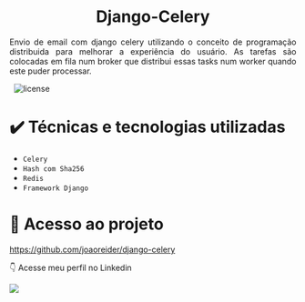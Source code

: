 <h1 align="center"> Django-Celery </h1>

<p style='text-align: justify;'> 
Envio de email com django celery utilizando o conceito de programação distribuida para melhorar a experiência do usuário. As tarefas são colocadas em fila num broker que distribui essas tasks num worker quando este puder processar.

<br>

&nbsp;
![license](https://img.shields.io/badge/license-MIT-green)


# ✔️ Técnicas e tecnologias utilizadas


- ``Celery``
- ``Hash com Sha256``
- ``Redis``
- ``Framework Django``


# 📁 Acesso ao projeto


https://github.com/joaoreider/django-celery



:point_down: Acesse meu perfil no Linkedin 
<div> 
 <a href="https://www.linkedin.com/in/jo%C3%A3o-paulo-2345b3170/" target="_blank"><img src="https://img.shields.io/badge/LinkedIn-0077B5?style=for-the-badge&logo=linkedin&logoColor=white"></a>

</div>

